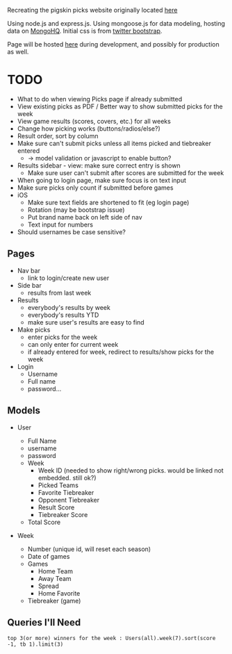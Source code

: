 Recreating the pigskin picks website originally located [here][southslope_url]

Using node.js and express.js.
Using mongoose.js for data modeling, hosting data on [MongoHQ][mongohq_url].
Initial css is from [twitter bootstrap][bootstrap_url].

Page will be hosted [here][heroku_url] during development, and possibly for production as well.



[southslope_url]: http://www.southslope.net/~mattbenge/pigskin/  "Original Pick Site"
[mongohq_url]: http://www.mongohq.com
[bootstrap_url]: http://twitter.github.com/bootstrap
[heroku_url]: http://pigskinpicks.herokuapp.com


# TODO

* What to do when viewing Picks page if already submitted
* View existing picks as PDF / Better way to show submitted picks for the week
* View game results (scores, covers, etc.) for all weeks
* Change how picking works (buttons/radios/else?)
* Result order, sort by column
* Make sure can't submit picks unless all items picked and tiebreaker entered
  * -> model validation or javascript to enable button?
* Results sidebar - view: make sure correct entry is shown
  * Make sure user can't submit after scores are submitted for the week
* When going to login page, make sure focus is on text input
* Make sure picks only count if submitted before games
* iOS
  * Make sure text fields are shortened to fit (eg login page)
  * Rotation (may be bootstrap issue)
  * Put brand name back on left side of nav
  * Text input for numbers
* Should usernames be case sensitive?

Pages
-----

* Nav bar
  * link to login/create new user
* Side bar
  * results from last week
* Results
  * everybody's results by week
  * everybody's results YTD
  * make sure user's results are easy to find
* Make picks
  * enter picks for the week
  * can only enter for current week
  * if already entered for week, redirect to results/show picks for the week
* Login
  * Username
  * Full name
  * password...


Models
------

* User
  * Full Name
  * username
  * password
  * Week
     * Week ID (needed to show right/wrong picks. would be linked not embedded. still ok?)
     * Picked Teams
     * Favorite Tiebreaker
     * Opponent Tiebreaker
     * Result Score
     * Tiebreaker Score
  * Total Score

* Week
  * Number (unique id, will reset each season)
  * Date of games
  * Games
     * Home Team
     * Away Team
     * Spread
     * Home Favorite
  * Tiebreaker (game)

Queries I'll Need
-----------------
    top 3(or more) winners for the week : Users(all).week(7).sort(score -1, tb 1).limit(3)
